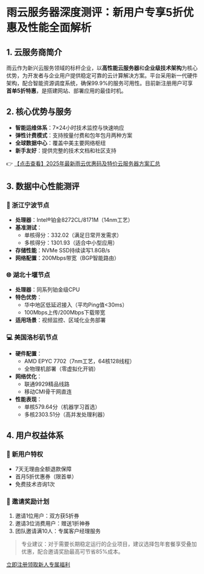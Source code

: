 # 雨云服务器深度测评：新用户专享5折优惠及性能全面解析

## 1. 云服务商简介
雨云作为新兴云服务领域的标杆企业，以**高性能云服务器**和**企业级技术架构**为核心优势，为开发者与企业用户提供稳定可靠的云计算解决方案。平台采用新一代硬件架构，配合智能资源调度系统，确保99.9%的服务可用性。目前新注册用户可享**首单5折特惠**，是搭建网站、部署应用的最佳时机。

## 2. 核心优势与服务
- **智能运维体系**：7×24小时技术监控与快速响应
- **弹性计费模式**：支持按量付费和包年包月两种方案
- **全球数据中心**：覆盖中美主要网络枢纽
- **新手友好**：提供完整的技术文档和社区支持

👉 [【点击查看】2025年最新雨云优惠码及特价云服务器方案汇总](https://bit.ly/RainYun)

## 3. 数据中心性能测评

### 🚀 浙江宁波节点
- **处理器**：Intel®铂金8272CL/8171M（14nm工艺）
- **基准测试**：
  - 单核得分：332.02（满足日常开发需求）
  - 多核得分：1301.93（适合中小型应用）
- **存储性能**：NVMe SSD持续读写1.8GB/s
- **网络配置**：200Mbps带宽（BGP智能路由）

### 🌐 湖北十堰节点
- **处理器**：同系列铂金级CPU
- **特色优势**：
  - 华中地区低延迟接入（平均Ping值<30ms）
  - 100Mbps上传/200Mbps下载带宽
- **适用场景**：视频监控、区域化业务部署

### 💻 美国洛杉矶节点
- **硬件配置**：
  - AMD EPYC 7702（7nm工艺，64核128线程）
  - 全物理机部署（零虚拟化开销）
- **网络优化**：
  - 联通9929精品线路
  - 移动CMI骨干网直连
- **性能表现**：
  - 单核579.64分（机器学习首选）
  - 多核2303.51分（高并发处理利器）

## 4. 用户权益体系
### 🎁 新用户特权
- 7天无理由全额退款保障
- 首月5折优惠券（限首单）
- 免费技术咨询1次

### 🤝 邀请奖励计划
1. 邀请1位用户：双方获5折券
2. 邀请3位消费用户：赠送1折神券
3. 团队邀请满10人：专属客户经理服务

> 专业建议：对于需要长期稳定运行的企业项目，建议选择包年套餐享受叠加优惠，配合邀请奖励最高可节省85%成本。

[立即注册领取新人专属福利](https://bit.ly/RainYun)